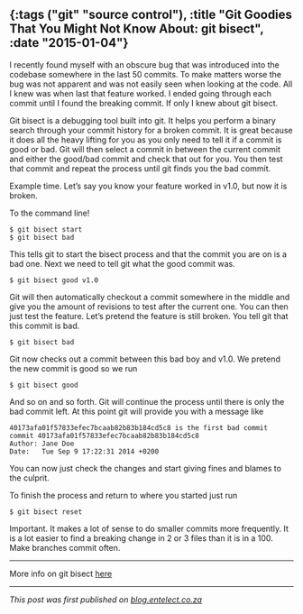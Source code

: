 {:tags ("git" "source control"), :title "Git Goodies That You Might Not Know About: git bisect", :date "2015-01-04"}
-----
I recently found myself with an obscure bug that was introduced into the codebase somewhere in the last 50 commits. To make matters worse the bug was not apparent and was not easily seen when looking at the code. All I knew was when last that feature worked. I ended going through each commit until I found the breaking commit. If only I knew about git bisect.

Git bisect is a debugging tool built into git. It helps you perform a binary search through your commit history for a broken commit. It is great because it does all the heavy lifting for you as you only need to tell it if a commit is good or bad. Git will then select a commit in between the current commit and either the good/bad commit and check that out for you. You then test that commit and repeat the process until git finds you the bad commit.

Example time. Let’s say you know your feature worked in v1.0, but now it is broken.

To the command line!
<pre><code class="language-bash">$ git bisect start
$ git bisect bad</code></pre>

This tells git to start the bisect process and that the commit you are on is a bad one. Next we need to tell git what the good commit was.

<pre><code class="language-bash">$ git bisect good v1.0</code></pre>
    
Git will then automatically checkout a commit somewhere in the middle and give you the amount of revisions to test after the current one. You can then just test the feature. Let’s pretend the feature is still broken. You tell git that this commit is bad.

<pre><code class="language-bash">$ git bisect bad</code></pre>

Git now checks out a commit between this bad boy and v1.0. We pretend the new commit is good so we run

<pre><code class="language-bash">$ git bisect good</code></pre>

And so on and so forth. Git will continue the process until there is only the bad commit left. At this point git will provide you with a message like
    
<pre><code class="language-bash">40173afa01f57833efec7bcaab82b83b184cd5c8 is the first bad commit
commit 40173afa01f57833efec7bcaab82b83b184cd5c8
Author: Jane Doe <jane@somewhere.co.za>
Date:   Tue Sep 9 17:22:31 2014 +0200</code></pre>

You can now just check the changes and start giving fines and blames to the culprit.

To finish the process and return to where you started just run

<pre><code class="language-bash">$ git bisect reset</code></pre>

Important. It makes a lot of sense to do smaller commits more frequently. It is a lot easier to find a breaking change in 2 or 3 files than it is in a 100. Make branches commit often.

---

More info on git bisect [here](http://git-scm.com/docs/git-bisect)
___
*This post was first published on [blog.entelect.co.za](http://blog.entelect.co.za/home)*

<a href="http://www.codeproject.com/script/Articles/BlogFeedList.aspx?amid=8804440" rel="tag" style="display:none">CodeProject</a>